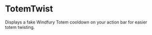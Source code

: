 TotemTwist
==========

Displays a fake Windfury Totem cooldown on your action bar for easier totem twisting.
